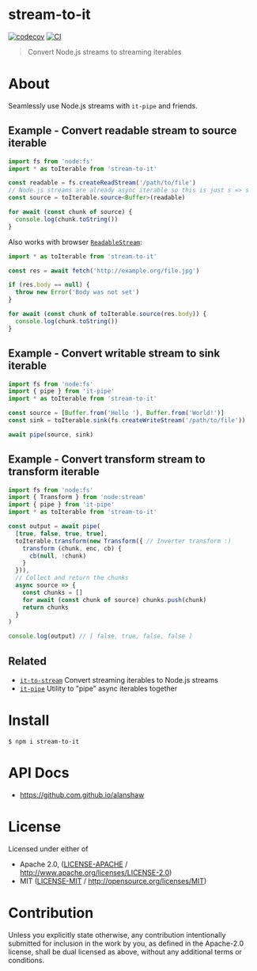 # stream-to-it

[![codecov](https://img.shields.io/codecov/c/github/alanshaw/stream-to-it.svg?style=flat-square)](https://codecov.io/gh/alanshaw/stream-to-it)
[![CI](https://img.shields.io/github/actions/workflow/status/alanshaw/stream-to-it/js-test-and-release.yml?branch=master\&style=flat-square)](https://github.com/alanshaw/stream-to-it/actions/workflows/js-test-and-release.yml?query=branch%3Amaster)

> Convert Node.js streams to streaming iterables

# About

<!--

!IMPORTANT!

Everything in this README between "# About" and "# Install" is automatically
generated and will be overwritten the next time the doc generator is run.

To make changes to this section, please update the @packageDocumentation section
of src/index.js or src/index.ts

To experiment with formatting, please run "npm run docs" from the root of this
repo and examine the changes made.

-->

Seamlessly use Node.js streams with `it-pipe` and friends.

## Example - Convert readable stream to source iterable

```TypeScript
import fs from 'node:fs'
import * as toIterable from 'stream-to-it'

const readable = fs.createReadStream('/path/to/file')
// Node.js streams are already async iterable so this is just s => s
const source = toIterable.source<Buffer>(readable)

for await (const chunk of source) {
  console.log(chunk.toString())
}
```

Also works with browser [`ReadableStream`](https://developer.mozilla.org/en-US/docs/Web/API/ReadableStream):

```TypeScript
import * as toIterable from 'stream-to-it'

const res = await fetch('http://example.org/file.jpg')

if (res.body == null) {
  throw new Error('Body was not set')
}

for await (const chunk of toIterable.source(res.body)) {
  console.log(chunk.toString())
}
```

## Example - Convert writable stream to sink iterable

```TypeScript
import fs from 'node:fs'
import { pipe } from 'it-pipe'
import * as toIterable from 'stream-to-it'

const source = [Buffer.from('Hello '), Buffer.from('World!')]
const sink = toIterable.sink(fs.createWriteStream('/path/to/file'))

await pipe(source, sink)
```

## Example - Convert transform stream to transform iterable

```TypeScript
import fs from 'node:fs'
import { Transform } from 'node:stream'
import { pipe } from 'it-pipe'
import * as toIterable from 'stream-to-it'

const output = await pipe(
  [true, false, true, true],
  toIterable.transform(new Transform({ // Inverter transform :)
    transform (chunk, enc, cb) {
      cb(null, !chunk)
    }
  })),
  // Collect and return the chunks
  async source => {
    const chunks = []
    for await (const chunk of source) chunks.push(chunk)
    return chunks
  }
)

console.log(output) // [ false, true, false, false ]
```

## Related

- [`it-to-stream`](https://www.npmjs.com/package/it-to-stream) Convert streaming iterables to Node.js streams
- [`it-pipe`](https://www.npmjs.com/package/it-pipe) Utility to "pipe" async iterables together

# Install

```console
$ npm i stream-to-it
```

# API Docs

- <https://github.com.github.io/alanshaw>

# License

Licensed under either of

- Apache 2.0, ([LICENSE-APACHE](LICENSE-APACHE) / <http://www.apache.org/licenses/LICENSE-2.0>)
- MIT ([LICENSE-MIT](LICENSE-MIT) / <http://opensource.org/licenses/MIT>)

# Contribution

Unless you explicitly state otherwise, any contribution intentionally submitted for inclusion in the work by you, as defined in the Apache-2.0 license, shall be dual licensed as above, without any additional terms or conditions.

